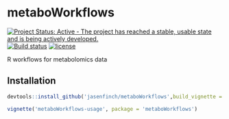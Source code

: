 # metaboWorkflows

[![Project Status: Active - The project has reached a stable, usable state and is being actively developed.](http://www.repostatus.org/badges/latest/active.svg)](http://www.repostatus.org/#active) [![Build status](https://travis-ci.org/jasenfinch/metaboWorkflows.svg?branch=master)](https://travis-ci.org/jasenfinch/metaboWorkflows) [![license](https://img.shields.io/badge/license-GNU%20GPL%20v2.0-blue.svg)](https://github.com/jasenfinch/metaboWorkflows/blob/master/DESCRIPTION) 

R workflows for metabolomics data

## Installation

``` r
devtools::install_github('jasenfinch/metaboWorkflows',build_vignette = T)

vignette('metaboWorkflows-usage', package = 'metaboWorkflows')
```